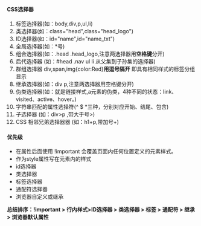 #### CSS选择器
1. 标签选择器(如：body,div,p,ul,li)
2. 类选择器(如：class="head",class="head_logo")
3. ID选择器(如：id="name",id="name_txt")
4. 全局选择器(如：*号)
5. 组合选择器(如：.head .head_logo,注意两选择器用**空格键**分开)
6. 后代选择器 (如：#head .nav ul li 从父集到子孙集的选择器)
7. 群组选择器 div,span,img{color:Red}**用逗号隔开** 即具有相同样式的标签分组显示
8. 继承选择器(如：div p,注意两选择器用空格键分开)
9. 伪类选择器(如：就是链接样式,a元素的伪类，4种不同的状态：link、visited、active、hover。)
10. 字符串匹配的属性选择符(^ $ *三种，分别对应开始、结尾、包含)
11. 子选择器 (如：div>p ,带大于号>)
12. CSS 相邻兄弟选择器器 (如：h1+p,带加号+)


#### 优先级
- 在属性后面使用 !important 会覆盖页面内任何位置定义的元素样式。
- 作为style属性写在元素内的样式
- id选择器
- 类选择器
- 标签选择器
- 通配符选择器
- 浏览器自定义或继承

**总结排序：!important > 行内样式>ID选择器 > 类选择器 > 标签 > 通配符 > 继承 > 浏览器默认属性**
